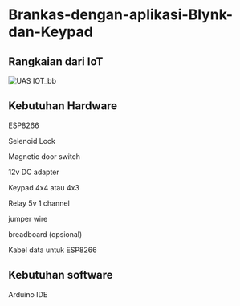 # Brankas-dengan-aplikasi-Blynk-dan-Keypad
## Rangkaian dari IoT
![UAS IOT_bb](https://github.com/HibbanM/Brankas-dengan-aplikasi-Blynk-dan-Keypad/assets/121987209/16571fdd-7d56-47a8-a5c7-77692ce8da37)

## Kebutuhan Hardware
ESP8266

Selenoid Lock

Magnetic door switch

12v DC adapter

Keypad 4x4 atau 4x3

Relay 5v 1 channel

jumper wire

breadboard (opsional)

Kabel data untuk ESP8266

## Kebutuhan software
Arduino IDE
